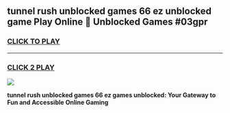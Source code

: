 
## tunnel rush unblocked games 66 ez unblocked game Play Online 👋 Unblocked Games #03gpr
<h3>
<a href="https://premium.freeplayer.one?title=tunnel_rush_unblocked_games_66_ez&ref=21F">CLICK TO PLAY</a></h3>
<hr>

<h3>
<a href="https://premium.freeplayer.one?title=tunnel_rush_unblocked_games_66_ez&ref=21F">CLICK 2 PLAY</a>
  
</h3>

<a href="https://premium.freeplayer.one?title=tunnel_rush_unblocked_games_66_ez&ref=21F/"><img src="https://clearcache.store/games.png"></a>


**tunnel rush unblocked games 66 ez games unblocked: Your Gateway to Fun and Accessible Online Gaming**
